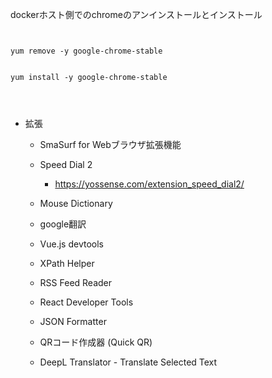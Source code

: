 
dockerホスト側でのchromeのアンインストールとインストール

```


yum remove -y google-chrome-stable


yum install -y google-chrome-stable




```




- 拡張

  - SmaSurf for Webブラウザ拡張機能

  - Speed Dial 2
    - https://yossense.com/extension_speed_dial2/

  - Mouse Dictionary

  - google翻訳

  - Vue.js devtools

  - XPath Helper

  - RSS Feed Reader

  - React Developer Tools

  - JSON Formatter

  - QRコード作成器 (Quick QR)

  - DeepL Translator - Translate Selected Text
